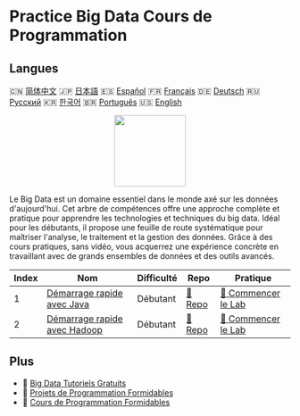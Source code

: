 # Practice Big Data Cours de Programmation

## Langues

🇨🇳 [简体中文](README_zh.md) 🇯🇵 [日本語](README_ja.md) 🇪🇸 [Español](README_es.md) 🇫🇷 [Français](README_fr.md) 🇩🇪 [Deutsch](README_de.md) 🇷🇺 [Русский](README_ru.md) 🇰🇷 [한국어](README_ko.md) 🇧🇷 [Português](README_pt.md) 🇺🇸 [English](README.md) 

<div align="center">
<img width="128px" src="https://file.labex.io/path/4y59cs2oEeJr.png">
</div>

Le Big Data est un domaine essentiel dans le monde axé sur les données d'aujourd'hui. Cet arbre de compétences offre une approche complète et pratique pour apprendre les technologies et techniques du big data. Idéal pour les débutants, il propose une feuille de route systématique pour maîtriser l'analyse, le traitement et la gestion des données. Grâce à des cours pratiques, sans vidéo, vous acquerrez une expérience concrète en travaillant avec de grands ensembles de données et des outils avancés.

|   Index | Nom                                                                                 | Difficulté   | Repo                                                             | Pratique                                                                   |
|---------|-------------------------------------------------------------------------------------|--------------|------------------------------------------------------------------|----------------------------------------------------------------------------|
|       1 | [Démarrage rapide avec Java](https://labex.io/fr/courses/quick-start-with-java)     | Débutant     | [🔗 Repo](https://github.com/labex-labs/quick-start-with-java)   | [🚀 Commencer le Lab](https://labex.io/fr/courses/quick-start-with-java)   |
|       2 | [Démarrage rapide avec Hadoop](https://labex.io/fr/courses/quick-start-with-hadoop) | Débutant     | [🔗 Repo](https://github.com/labex-labs/quick-start-with-hadoop) | [🚀 Commencer le Lab](https://labex.io/fr/courses/quick-start-with-hadoop) |

## Plus

- 🔗 [Big Data Tutoriels Gratuits](https://github.com/labex-labs/bigdata-free-tutorials)
- 🔗 [Projets de Programmation Formidables](https://github.com/labex-labs/awesome-programming-projects)
- 🔗 [Cours de Programmation Formidables](https://github.com/labex-labs/awesome-programming-courses)

